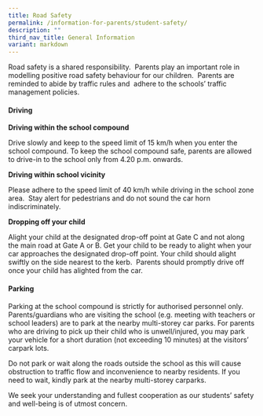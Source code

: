 ```yaml
---
title: Road Safety
permalink: /information-for-parents/student-safety/
description: ""
third_nav_title: General Information
variant: markdown
---
```

Road safety is a shared responsibility.  Parents play an important role in modelling positive road safety behaviour for our children.  Parents are reminded to abide by traffic rules and  adhere to the schools’ traffic management policies.

#### **Driving**

**Driving within the school compound**

Drive slowly and keep to the speed limit of 15 km/h when you enter the school compound. To keep the school compound safe, parents are allowed to drive-in to the school only from 4.20 p.m. onwards.

**Driving within school vicinity**

Please adhere to the speed limit of 40 km/h while driving in the school zone area.  Stay alert for pedestrians and do not sound the car horn indiscriminately.

**Dropping off your child**

Alight your child at the designated drop-off point at Gate C and not along the main road at Gate A or B. Get your child to be ready to alight when your car approaches the designated drop-off point. Your child should alight swiftly on the side nearest to the kerb.  Parents should promptly drive off once your child has alighted from the car.

#### **Parking**

Parking at the school compound is strictly for authorised personnel only.  Parents/guardians who are visiting the school (e.g. meeting with teachers or school leaders) are to park at the nearby multi-storey car parks. For parents who are driving to pick up their child who is unwell/injured, you may park your vehicle for a short duration (not exceeding 10 minutes) at the visitors’ carpark lots.

Do not park or wait along the roads outside the school as this will cause obstruction to traffic flow and inconvenience to nearby residents. If you need to wait, kindly park at the nearby multi-storey carparks.

We seek your understanding and fullest cooperation as our students’ safety and well-being is of utmost concern.
